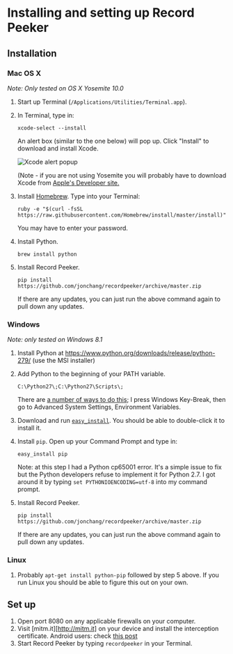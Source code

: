 # Installing and setting up Record Peeker

## Installation

### Mac OS X

*Note: Only tested on OS X Yosemite 10.0*

1.  Start up Terminal (`/Applications/Utilities/Terminal.app`).

2.  In Terminal, type in:

    ```
    xcode-select --install
    ```

    An alert box (similar to the one below) will pop up. Click "Install" to download and install Xcode.

    ![Xcode alert popup](http://railsapps.github.io/images/installing-mavericks-popup.png)

    (Note - if you are not using Yosemite you will probably have to download Xcode from [Apple's Developer site.](https://developer.apple.com/xcode/)

3.  Install [Homebrew](http://brew.sh/). Type into your Terminal:

    ```
    ruby -e "$(curl -fsSL https://raw.githubusercontent.com/Homebrew/install/master/install)"
    ```

    You may have to enter your password.

4.  Install Python.

    ```
    brew install python
    ```

5.  Install Record Peeker.

    ```
    pip install https://github.com/jonchang/recordpeeker/archive/master.zip
    ```

    If there are any updates, you can just run the above command again to pull down any updates.

### Windows

*Note: only tested on Windows 8.1*

1.  Install Python at https://www.python.org/downloads/release/python-279/ (use the MSI installer)

2.  Add Python to the beginning of your PATH variable.

    ```
    C:\Python27\;C:\Python27\Scripts\;
    ```

    There are [a number of ways to do this](https://www.google.com/search?q=windows+add+to+path); I press Windows Key-Break, then go to Advanced System Settings, Environment Variables.

3.  Download and run [`easy_install`](https://bitbucket.org/pypa/setuptools/raw/bootstrap/ez_setup.py). You should be able to double-click it to install it.

4.  Install `pip`. Open up your Command Prompt and type in:

    ```
    easy_install pip
    ```

    Note: at this step I had a Python cp65001 error. It's a simple issue to fix but the Python developers refuse to implement it for Python 2.7. I got around it by typing `set PYTHONIOENCODING=utf-8` into my command prompt.

5.  Install Record Peeker.

    ```
    pip install https://github.com/jonchang/recordpeeker/archive/master.zip
    ```

    If there are any updates, you can just run the above command again to pull down any updates.

### Linux

1.  Probably `apt-get install python-pip` followed by step 5 above. If you run Linux you should be able to figure this out on your own.

## Set up

1. Open port 8080 on any applicable firewalls on your computer.
2. Visit [mitm.it][http://mitm.it] on your device and install the interception certificate. Android users: check [this post](http://www.reddit.com/r/FFRecordKeeper/comments/34pf5h/record_peeker_now_probably_works_on_windows/cqwxsuh)
3. Start Record Peeker by typing `recordpeeker` in your Terminal.
